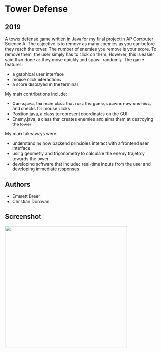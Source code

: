 # Tower Defense
## 2019
A tower defense game written in Java for my final project in AP Computer Science A. The objective is to remove as many enemies as you can before they reach the tower. The number of enemies you remove is your score. To remove them, the user simply has to click on them. However, this is easier said than done as they move quickly and spawn randomly. The game features:

- a graphical user interface
- mouse click interactions
- a score displayed in the terminal

My main contributions include:

- Game.java, the main class that runs the game, spawns new enemies, and checks for mouse clicks
- Position.java, a class to represent coordinates on the GUI
- Enemy.java, a class that creates enemies and aims them at destroying the tower

My main takeaways were:

- understanding how backend principles interact with a frontend user interface
- using geometry and trigonometry to calculate the enemy trajetory towards the tower
- developing software that included real-time inputs from the user and developing immediate responses

## Authors
- Emmett Breen
- Christian Donovan

## Screenshot

<img width ="400" height = "400" src="https://user-images.githubusercontent.com/90010213/147963694-1d53c25d-c0b3-4cf7-8c06-94ff292f9fa2.png"/>
